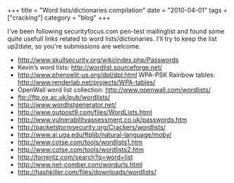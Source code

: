 +++
title = "Word lists/dictionaries compilation"
date = "2010-04-01"
tags = ["cracking"]
category = "blog"
+++

I've been following securityfocus.com pen-test mailinglist and found some quite usefull links related to word lists/dictionaries. I'll try to keep the list up2date, so you're submissions are welcome.

* http://www.skullsecurity.org/wiki/index.php/Passwords
* Kevin’s word lists: http://wordlist.sourceforge.net/
* http://www.phenoelit-us.org/dpl/dpl.html
WPA-PSK Rainbow tables: http://www.renderlab.net/projects/WPA-tables/
* OpenWall word list collection: http://www.openwall.com/wordlists/
* ftp://ftp.ox.ac.uk/pub/wordlists/
* http://www.wordlistgenerator.net/
* http://www.outpost9.com/files/WordLists.html
* http://www.vulnerabilityassessment.co.uk/passwords.htm
* http://packetstormsecurity.org/Crackers/wordlists/
* http://www.ai.uga.edu/ftplib/natural-language/moby/
* http://www.cotse.com/tools/wordlists1.htm
* http://www.cotse.com/tools/wordlists2.htm
* http://torrentz.com/search?q=word+list
* http://www.net-comber.com/wordurls.html
* http://hashkiller.com/files/downloads/wordlists/
